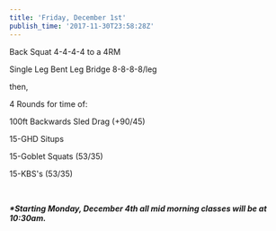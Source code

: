 ```yaml
---
title: 'Friday, December 1st'
publish_time: '2017-11-30T23:58:28Z'
---
```


Back Squat 4-4-4-4 to a 4RM

Single Leg Bent Leg Bridge 8-8-8-8/leg

then,

4 Rounds for time of:

100ft Backwards Sled Drag (+90/45)

15-GHD Situps

15-Goblet Squats (53/35)

15-KBS's (53/35)

 

***\*Starting Monday, December 4th all mid morning classes will be at
10:30am.***
